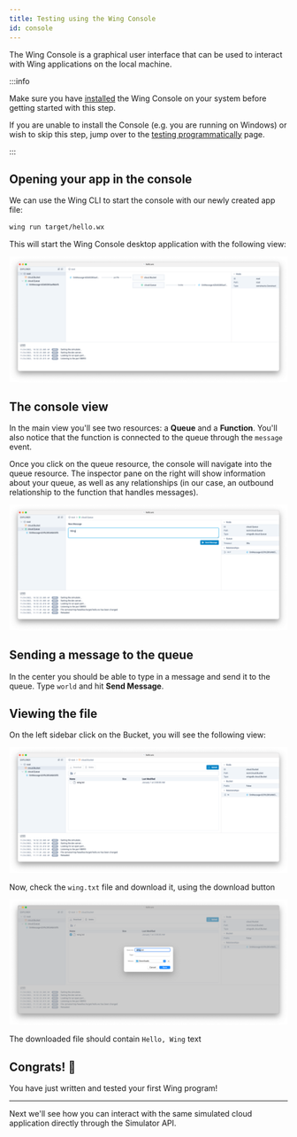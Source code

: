 ```yaml
---
title: Testing using the Wing Console
id: console
---
```


The Wing Console is a graphical user interface that can be used to interact with
Wing applications on the local machine.

:::info

Make sure you have [installed](./installation#wing-console) the Wing Console on your system
before getting started with this step.

If you are unable to install the Console (e.g. you are running on Windows) or wish to skip
this step, jump over to the [testing programmatically](./simulator) page.

:::

## Opening your app in the console

We can use the Wing CLI to start the console with our newly created app file:

```sh
wing run target/hello.wx
```

This will start the Wing Console desktop application with the following view:

![](./console-app.png)

## The console view

In the main view you'll see two resources: a **Queue** and a **Function**.
You'll also notice that the function is connected to the queue through the
`message` event.

Once you click on the queue resource, the console will navigate into the queue
resource. The inspector pane on the right will show information about your
queue, as well as any relationships (in our case, an outbound relationship to
the function that handles messages).

![](./console-queue.png)

## Sending a message to the queue

In the center you should be able to type in a message and send it to the queue.
Type `world` and hit **Send Message**.

## Viewing the file

On the left sidebar click on the Bucket, you will see the following view:

![](./console-bucket-1.png)

Now, check the `wing.txt` file and download it, using the download button

![](./console-bucket-2.png)

The downloaded file should contain `Hello, Wing` text 

## Congrats! :clap:

You have just written and tested your first Wing program!


---

Next we'll see how you can interact with the same simulated cloud application
directly through the Simulator API.
